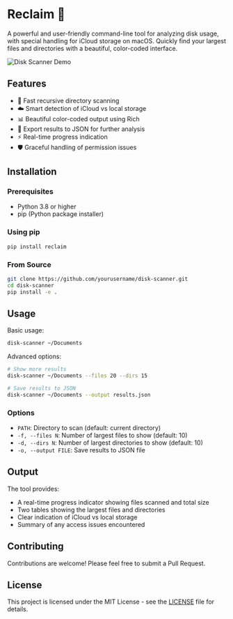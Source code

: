 # Reclaim 🌟

A powerful and user-friendly command-line tool for analyzing disk usage, with special handling for iCloud storage on macOS. Quickly find your largest files and directories with a beautiful, color-coded interface.

![Disk Scanner Demo](demo.gif)

## Features

- 🚀 Fast recursive directory scanning
- ☁️ Smart detection of iCloud vs local storage
- 📊 Beautiful color-coded output using Rich
- 💾 Export results to JSON for further analysis
- ⚡️ Real-time progress indication
- 🛡️ Graceful handling of permission issues

## Installation

### Prerequisites

- Python 3.8 or higher
- pip (Python package installer)

### Using pip

```bash
pip install reclaim
```

### From Source

```bash
git clone https://github.com/yourusername/disk-scanner.git
cd disk-scanner
pip install -e .
```

## Usage

Basic usage:
```bash
disk-scanner ~/Documents
```

Advanced options:
```bash
# Show more results
disk-scanner ~/Documents --files 20 --dirs 15

# Save results to JSON
disk-scanner ~/Documents --output results.json
```

### Options

- `PATH`: Directory to scan (default: current directory)
- `-f, --files N`: Number of largest files to show (default: 10)
- `-d, --dirs N`: Number of largest directories to show (default: 10)
- `-o, --output FILE`: Save results to JSON file

## Output

The tool provides:
- A real-time progress indicator showing files scanned and total size
- Two tables showing the largest files and directories
- Clear indication of iCloud vs local storage
- Summary of any access issues encountered

## Contributing

Contributions are welcome! Please feel free to submit a Pull Request.

## License

This project is licensed under the MIT License - see the [LICENSE](LICENSE) file for details.
